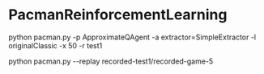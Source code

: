 # PacmanReinforcementLearning
python pacman.py -p ApproximateQAgent -a extractor=SimpleExtractor -l originalClassic -x 50 -r test1

python pacman.py --replay recorded-test1/recorded-game-5
